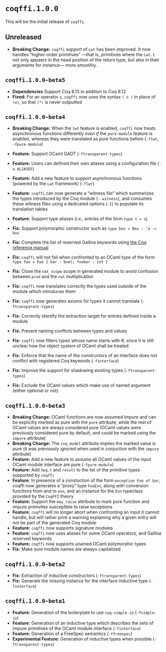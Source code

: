 # `coqffi.1.0.0`

This will be the initial release of `coqffi`.

## Unreleased

- **Breaking Change:** `coqffi` support of `Lwt` has been improved. It
  now handles “higher-order primitives” —that is, primitives where the
  `Lwt.t` not only appaers in the head position of the return type,
  but also in their arguments for instance— more smoothly.

## `coqffi.1.0.0~beta5`

- **Dependencies** Support Coq 8.13 in addition to Coq 8.12
- **Fixed:** For an operator `o`, `coqffi` now uses the syntax `( o )`
  in place of `(o)`, so that `(*)` is never outputted

## `coqffi.1.0.0~beta4`

- **Breaking Change:** When the `lwt` feature is enabled, `coqffi` now
  treats asynchronous functions differently *even if* the
  `pure-module` feature is enabled, whereas they were translated as
  pure functions before (`-flwt`, `-fpure-module`)
- **Feature:** Support OCaml GADT (`-ftransparent-types`)
- **Feature:** Users can defined their own aliases using a
  configuration file (`-a ALIASES`)
- **Feature:** Add a new feature to support asynchronous functions
  (powered by the `Lwt` framework) (`-flwt`)
- **Feature:** `coqffi` can now generate a “witness file” which
  summarizes the types introduced by the Coq module (`--witness`),
  and consumes these witness files using a dedicated options (`-I`)
  to populate its translation tables
- **Feature:** Support type aliases (*i.e.*, entries of the form `type
  t = u`)
- **Fix:** Support polymorphic constructor such as `type box = Box :
  'a -> box`
- **Fix:** Complete the list of reserved Gallina keywords using [the
  Coq reference manual][coq-refman]
- **Fix:** `coqffi` will not fail when confronted to an OCaml type of
  the form `type foo = Foo { bar : bool; foobar : int }`
- **Fix:** Close the `nat_scope` scope in generated module to avoid
  confusion between `prod` and the `nat` multiplication
- **Fix:** `coqffi` now translates correctly the types used outside of
  the module which introduces them
- **Fix:** `coqffi` now generates axioms for types it cannot translate
  (`-ftransparent-types`)
- **Fix:** Correctly identify the extraction target for entries
  defined inside a module
- **Fix:** Prevent naming conflicts between types and values
- **Fix:** `coqffi` now filters types whose name starts with #, since
  it is still unclear how the object system of OCaml shall be treated
- **Fix:** Enforce that the name of the constructors of an interface
  does not conflict with registered Coq keywords (`-finterface`)
- **Fix:** Improve the support for shadowing existing types
  (`-ftransparent-types`)
- **Fix:** Exclude the OCaml values which make use of named argument
  (either optional or not)

  [coq-refman]: https://coq.github.io/doc/v8.9/refman/language/gallina-specification-language.html

## `coqffi.1.0.0~beta3`

- **Breaking Change:** OCaml functions are now assumed impure and can
  be explicitly marked as pure with the `pure` attribute, while the
  rest of OCaml values are always considered pure (OCaml values
  were previously considered pure by default, and could be marked
  using the `impure` attribute)
- **Breaking Change:** The `coq_model` attribute implies the marked
  value is pure (it was previously ignored when used in conjuction
  with the `impure` attribute)
- **Feature:** Add a new feature to assume all OCaml values of
  the input OCaml module interface are pure (`-fpure-module`)
- **Feature:** Add `Seq.t` and `result` to the list of the primitive
  types supported by `coqffi`
- **Feature**: In presence of a constuction of the form `exception Foo
  of bar`, coqffi now generates a “proxy” type `FooExn`, along with
  conversion functions from and to `exn`, and an instance for the
  `Exn` typeclass provided by the `CoqFFI` theory
- **Feature:** Support the `may_raise` attribute to mark pure function
  and impure primivites susceptible to raise exceptions
- **Feature:** `coqffi` will no longer abort when confronting an input
  it cannot handle, but will rather print a warning explaining why
  a given entry will not be part of the generated Coq module
- **Feature:** `coqffi` now supports signature modules
- **Feature:** `coqffi` now uses aliases for some OCaml operators,
  and Gallina reserved keywords
- **Feature:** `coqffi` now supports unamed OCaml polymorphic types
- **Fix:** Make sure module names are always capitalized

## `coqffi.1.0.0~beta2`

- **Fix:** Extraction of inductive constructors
  (`-ftransparent-types`)
- **Fix:** Generate the missing instance for the interface inductive
  type (`-finterface`)

## `coqffi.1.0.0~beta1`

- **Feature:** Generation of the boilerplate to use `coq-simple-io`
  (`-fsimple-io`)
- **Feature:** Generation of an inductive type which describes the
  sets of impure primitives of the OCaml module interface
  (`-finterface`)
- **Feature:** Generation of a FreeSpec semantics (`-ffreespec`)
- **Experimental Feature:** Generation of inductive types when
  possible (`-ftransparent-types`)
